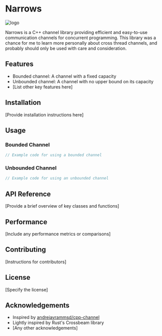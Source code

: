 # Narrows

![logo](./doc/img/NarrowsGemini.png)

Narrows is a C++ channel library providing efficient and easy-to-use communication channels for concurrent programming. This library was a chance for me to learn more personally about cross thread channels, and probably should only be used with care and consideration.

## Features

- Bounded channel: A channel with a fixed capacity
- Unbounded channel: A channel with no upper bound on its capacity
- [List other key features here]

## Installation

[Provide installation instructions here]

## Usage

### Bounded Channel

```cpp
// Example code for using a bounded channel
```

### Unbounded Channel

```cpp
// Example code for using an unbounded channel
```

## API Reference

[Provide a brief overview of key classes and functions]

## Performance

[Include any performance metrics or comparisons]

## Contributing

[Instructions for contributors]

## License

[Specify the license]

## Acknowledgements

- Inspired by [andreiavrammsd/cpp-channel](https://github.com/andreiavrammsd/cpp-channel)
- Lightly inspired by Rust's Crossbeam library
- [Any other acknowledgements]
